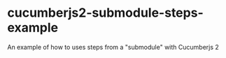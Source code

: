 # cucumberjs2-submodule-steps-example
An example of how to uses steps from a "submodule" with Cucumberjs 2
